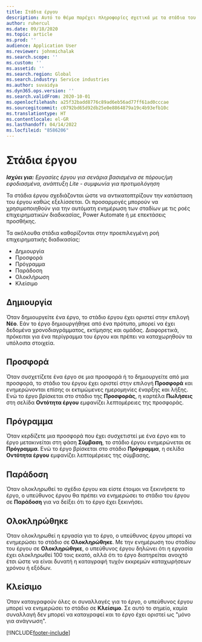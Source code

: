 ```yaml
---
title: Στάδια έργου
description: Αυτό το θέμα παρέχει πληροφορίες σχετικά με τα στάδια του έργου που είναι διαθέσιμα στο Microsoft Dynamics Project Operations (Λειτουργίες έργου).
author: ruhercul
ms.date: 09/18/2020
ms.topic: article
ms.prod: ''
audience: Application User
ms.reviewer: johnmichalak
ms.search.scope: ''
ms.custom: ''
ms.assetid: ''
ms.search.region: Global
ms.search.industry: Service industries
ms.author: suvaidya
ms.dyn365.ops.version: ''
ms.search.validFrom: 2020-10-01
ms.openlocfilehash: a25f32badd8776c89ad6eb56ad77ff61ad0cccae
ms.sourcegitcommit: c0792bd65d92db25e0e8864879a19c4b93efb10c
ms.translationtype: HT
ms.contentlocale: el-GR
ms.lasthandoff: 04/14/2022
ms.locfileid: "8586206"
---
```

# <a name="project-stages"></a>Στάδια έργου

_**Ισχύει για:** Εργασίες έργου για σενάρια βασισμένα σε πόρους/μη εφοδιασμένα, ανάπτυξη Lite - συμφωνία για προτιμολόγηση_

Τα στάδια έργου σχεδιάζονται ώστε να αντικατοπτρίζουν την κατάσταση του έργου καθώς εξελίσσεται. Οι προσαρμογές μπορούν να χρησιμοποιηθούν για την αυτόματη ενημέρωση των σταδίων με τις ροές επιχειρηματικών διαδικασίας, Power Automate ή με επεκτάσεις προσθήκης.

Τα ακόλουθα στάδια καθορίζονται στην προεπιλεγμένη ροή επιχειρηματικής διαδικασίας:

- Δημιουργία
- Προσφορά
- Πρόγραμμα
- Παράδοση
- Ολοκλήρωση
- Κλείσιμο  

## <a name="new"></a>Δημιουργία

Όταν δημιουργείτε ένα έργο, το στάδιο έργου έχει οριστεί στην επιλογή **Νέο**. Εάν το έργο δημιουργήθηκε από ένα πρότυπο, μπορεί να έχει δεδομένα χρονοδιαγράμματος, εκτίμησης και ομάδας. Διαφορετικά, πρόκειται για ένα περίγραμμα του έργου και πρέπει να καταχωρηθούν τα υπόλοιπα στοιχεία.

## <a name="quote"></a>Προσφορά

Όταν συσχετίζετε ένα έργο σε μια προσφορά ή το δημιουργείτε από μια προσφορά, το στάδιο του έργου έχει οριστεί στην επιλογή **Προσφορά** και ενημερώνονται επίσης οι εκτιμώμενες ημερομηνίες έναρξης και λήξης. Ενώ το έργο βρίσκεται στο στάδιο της **Προσφοράς**, η καρτέλα **Πωλήσεις** στη σελίδα **Οντότητα έργου** εμφανίζει λεπτομέρειες της προσφοράς.

## <a name="plan"></a>Πρόγραμμα

Όταν κερδίζετε μια προσφορά που έχει συσχετιστεί με ένα έργο και το έργο μετακινείται στη φάση **Σύμβαση**, το στάδιο έργου ενημερώνεται σε **Πρόγραμμα**. Ενώ το έργο βρίσκεται στο στάδιο **Πρόγραμμα**, η σελίδα **Οντότητα έργου** εμφανίζει λεπτομέρειες της σύμβασης.

## <a name="deliver"></a>Παράδοση

Όταν ολοκληρωθεί το σχέδιο έργου και είστε έτοιμοι να ξεκινήσετε το έργο, ο υπεύθυνος έργου θα πρέπει να ενημερώσει το στάδιο του έργου σε **Παράδοση** για να δείξει ότι το έργο έχει ξεκινήσει.

## <a name="complete"></a>Ολοκληρώθηκε 

Όταν ολοκληρωθεί η εργασία για το έργο, ο υπεύθυνος έργου μπορεί να ενημερώσει το στάδιο σε **Ολοκληρώθηκε**. Με την ενημέρωση του σταδίου του έργου σε **Ολοκληρώθηκε**, ο υπεύθυνος έργου δηλώνει ότι η εργασία έχει ολοκληρωθεί 100 τοις εκατό, αλλά ότι το έργο διατηρείται ανοιχτό έτσι ώστε να είναι δυνατή η καταγραφή τυχόν εκκρεμών καταχωρήσεων χρόνου ή εξόδων.

## <a name="close"></a>Κλείσιμο

Όταν καταγραφούν όλες οι συναλλαγές για το έργο, ο υπεύθυνος έργου μπορεί να ενημερώσει το στάδιο σε **Κλείσιμο**. Σε αυτό το σημείο, καμία συναλλαγή δεν μπορεί να καταγραφεί και το έργο έχει οριστεί ως "μόνο για ανάγνωση".



[!INCLUDE[footer-include](../includes/footer-banner.md)]